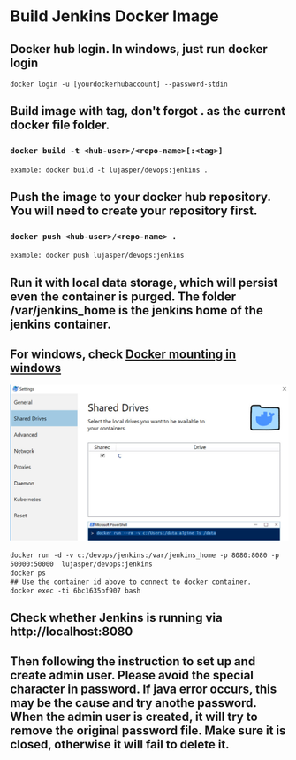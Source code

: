 # Build Jenkins Docker Image
## Docker hub login. In windows, just run docker login
```
docker login -u [yourdockerhubaccount] --password-stdin
```
## Build image with tag, don't forgot . as the current docker file folder.  
### `docker build -t <hub-user>/<repo-name>[:<tag>]`
```
example: docker build -t lujasper/devops:jenkins .  
```
## Push the image to your docker hub repository. You will need to create your repository first. 
### `docker push <hub-user>/<repo-name> .`
```
example: docker push lujasper/devops:jenkins 
```
## Run it with local data storage, which will persist even the container is purged. The folder /var/jenkins_home is the jenkins home of the jenkins container.
## For windows, check [Docker mounting in windows](https://rominirani.com/docker-on-windows-mounting-host-directories-d96f3f056a2c)
![Alt text](./images/dockersettings.jpg?raw=true "Docker Settings")
```
docker run -d -v c:/devops/jenkins:/var/jenkins_home -p 8080:8080 -p 50000:50000  lujasper/devops:jenkins   
docker ps
## Use the container id above to connect to docker container.
docker exec -ti 6bc1635bf907 bash
```
## Check whether Jenkins is running via http://localhost:8080
## Then following the instruction to set up and create admin user. Please avoid the special character in password. If java error occurs, this may be the cause and try anothe password. When the admin user is created, it will try to remove the original password file. Make sure it is closed, otherwise it will fail to delete it. 
